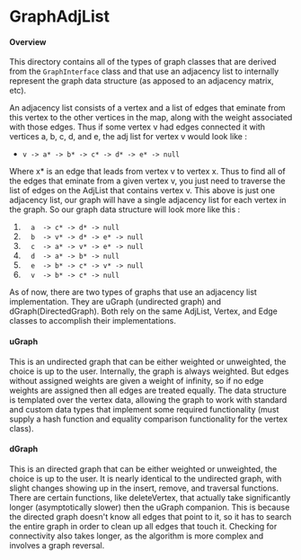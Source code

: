GraphAdjList
===============

#### Overview

This directory contains all of the types of graph classes that are derived from the `GraphInterface` class and that use an adjacency list to internally represent the graph data structure (as apposed to an adjacency matrix, etc).

An adjacency list consists of a vertex and a list  of edges that eminate from this vertex to the other vertices in the map, along with the weight associated with those edges.  Thus if some vertex v had edges connected it with vertices a, b, c, d, and e, the adj list for vertex v would look like :
 * `v -> a* -> b* -> c* -> d* -> e* -> null`

Where x* is an edge that leads from vertex v to vertex x. Thus to find all of the edges that eminate from a given vertex v, you just need to traverse the list of edges on the AdjList that contains vertex v. This above is just one adjacency list, our graph will have a single adjacency list for each vertex in the graph. So our graph data structure will look more like this :

 1. `   a  -> c* -> d* -> null        `
 2. `   b  -> v* -> d* -> e* -> null  `
 3. `   c  -> a* -> v* -> e* -> null  `
 4. `   d  -> a* -> b* -> null        `
 5. `   e  -> b* -> c* -> v* -> null  `
 6. `   v  -> b* -> c* -> null        `

As of now, there are two types of graphs that use an adjacency list implementation. They are uGraph (undirected graph) and dGraph(DirectedGraph). Both rely on the same AdjList, Vertex, and Edge classes to accomplish their implementations.

#### uGraph
This is an undirected graph that can be either weighted or unweighted, the choice is up to the user. Internally, the graph is always weighted. But edges without assigned weights are given a weight of infinity, so if no edge weights are assigned then all edges are treated equally. The data structure is templated over the vertex data, allowing the graph to work with standard and custom data types that implement some required functionality (must supply a hash function and equality comparison functionality for the vertex class).

#### dGraph
This is an directed graph that can be either weighted or unweighted, the choice is up to the user. It is nearly identical to the undirected graph, with slight changes showing up in the insert, remove, and traversal functions. There are certain functions, like deleteVertex, that actually take significantly longer (asymptotically slower) then the uGraph companion. This is because the directed graph doesn't know all edges that point to it, so it has to search the entire graph in order to clean up all edges that touch it. Checking for connectivity also takes longer, as the algorithm is more complex and involves a graph reversal.


